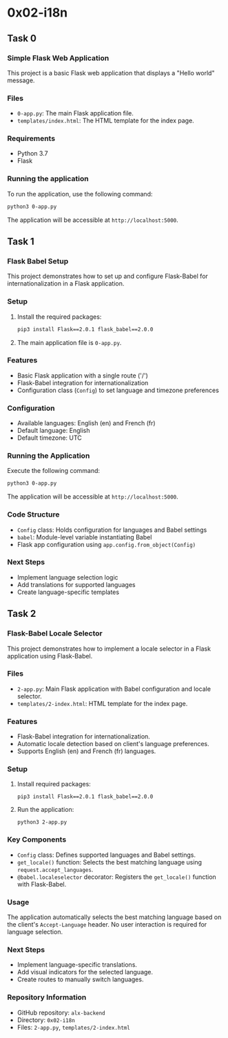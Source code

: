 # 0x02-i18n

## Task 0

### Simple Flask Web Application

This project is a basic Flask web application that displays a "Hello world" message.

### Files

- `0-app.py`: The main Flask application file.
- `templates/index.html`: The HTML template for the index page.

### Requirements

- Python 3.7
- Flask

### Running the application

To run the application, use the following command:

```bash
python3 0-app.py
```

The application will be accessible at `http://localhost:5000`.

## Task 1

### Flask Babel Setup

This project demonstrates how to set up and configure Flask-Babel for internationalization in a Flask application.

### Setup

1. Install the required packages:

   ```bash
   pip3 install Flask==2.0.1 flask_babel==2.0.0
   ```

2. The main application file is `0-app.py`.

### Features

- Basic Flask application with a single route ('/')
- Flask-Babel integration for internationalization
- Configuration class (`Config`) to set language and timezone preferences

### Configuration

- Available languages: English (en) and French (fr)
- Default language: English
- Default timezone: UTC

### Running the Application

Execute the following command:

```bash
python3 0-app.py
```

The application will be accessible at `http://localhost:5000`.

### Code Structure

- `Config` class: Holds configuration for languages and Babel settings
- `babel`: Module-level variable instantiating Babel
- Flask app configuration using `app.config.from_object(Config)`

### Next Steps

- Implement language selection logic
- Add translations for supported languages
- Create language-specific templates

## Task 2

### Flask-Babel Locale Selector

This project demonstrates how to implement a locale selector in a Flask application using Flask-Babel.

### Files

- `2-app.py`: Main Flask application with Babel configuration and locale selector.
- `templates/2-index.html`: HTML template for the index page.

### Features

- Flask-Babel integration for internationalization.
- Automatic locale detection based on client's language preferences.
- Supports English (en) and French (fr) languages.

### Setup

1. Install required packages:

   ```
   pip3 install Flask==2.0.1 flask_babel==2.0.0
   ```

2. Run the application:

   ```
   python3 2-app.py
   ```

### Key Components

- `Config` class: Defines supported languages and Babel settings.
- `get_locale()` function: Selects the best matching language using `request.accept_languages`.
- `@babel.localeselector` decorator: Registers the `get_locale()` function with Flask-Babel.

### Usage

The application automatically selects the best matching language based on the client's `Accept-Language` header. No user interaction is required for language selection.

### Next Steps

- Implement language-specific translations.
- Add visual indicators for the selected language.
- Create routes to manually switch languages.

### Repository Information

- GitHub repository: `alx-backend`
- Directory: `0x02-i18n`
- Files: `2-app.py`, `templates/2-index.html`

